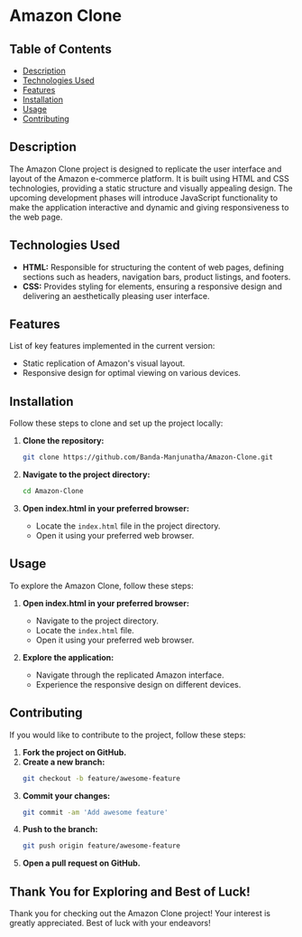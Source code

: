 # Amazon Clone

## Table of Contents

- [Description](#description)
- [Technologies Used](#technologies-used)
- [Features](#features)
- [Installation](#installation)
- [Usage](#usage)
- [Contributing](#contributing)

## Description

The Amazon Clone project is designed to replicate the user interface and layout of the Amazon e-commerce platform. It is built using HTML and CSS technologies, providing a static structure and visually appealing design. The upcoming development phases will introduce JavaScript functionality to make the application interactive and dynamic and giving responsiveness to the web page.

## Technologies Used

- **HTML:** Responsible for structuring the content of web pages, defining sections such as headers, navigation bars, product listings, and footers.
- **CSS:** Provides styling for elements, ensuring a responsive design and delivering an aesthetically pleasing user interface.

## Features

List of key features implemented in the current version:
- Static replication of Amazon's visual layout.
- Responsive design for optimal viewing on various devices.

## Installation

Follow these steps to clone and set up the project locally:

1. **Clone the repository:**
    ```bash
    git clone https://github.com/Banda-Manjunatha/Amazon-Clone.git
    ```

2. **Navigate to the project directory:**
    ```bash
    cd Amazon-Clone
    ```

3. **Open index.html in your preferred browser:**
    - Locate the `index.html` file in the project directory.
    - Open it using your preferred web browser.

## Usage

To explore the Amazon Clone, follow these steps:

1. **Open index.html in your preferred browser:**
    - Navigate to the project directory.
    - Locate the `index.html` file.
    - Open it using your preferred web browser.

2. **Explore the application:**
    - Navigate through the replicated Amazon interface.
    - Experience the responsive design on different devices.

## Contributing

If you would like to contribute to the project, follow these steps:

1. **Fork the project on GitHub.**
2. **Create a new branch:**
    ```bash
    git checkout -b feature/awesome-feature
    ```
3. **Commit your changes:**
    ```bash
    git commit -am 'Add awesome feature'
    ```
4. **Push to the branch:**
    ```bash
    git push origin feature/awesome-feature
    ```
5. **Open a pull request on GitHub.**

## Thank You for Exploring and Best of Luck!

Thank you for checking out the Amazon Clone project! Your interest is greatly appreciated. Best of luck with your endeavors!

